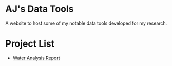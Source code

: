 # AJ's Data Tools
A website to host some of my notable data tools developed for my research.

# Project List
* [Water Analysis Report](https://ansleybrown1337.github.io/V6_Water_Analysis.html
)
